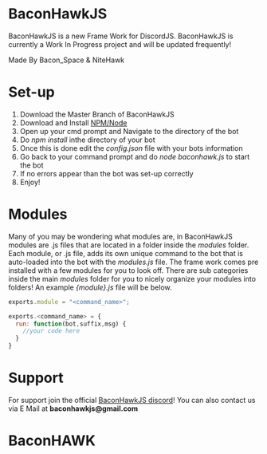 # BaconHawkJS
BaconHawkJS is a new Frame Work for DiscordJS. BaconHawkJS is currently a Work In Progress project and will be updated frequently!


Made By Bacon_Space &amp; NiteHawk

# Set-up
1. Download the Master Branch of BaconHawkJS
2. Download and Install [NPM/Node](https://nodejs.org/en/)
3. Open up your cmd prompt and Navigate to the directory of the bot
4. Do *npm install* inthe directory of your bot
5. Once this is done edit the *config.json* file with your bots information
6. Go back to your command prompt and do *node baconhawk.js* to start the bot
7. If no errors appear than the bot was set-up correctly
8. Enjoy!

# Modules
Many of you may be wondering what modules are, in BaconHawkJS modules are .js files that are located in a folder inside the *modules* folder. Each module, or .js file, adds its own unique command to the bot that is auto-loaded into the bot with the *modules.js* file. The frame work comes pre installed with a few modules for you to look off. There are sub categories inside the main *modules* folder for you to nicely organize your modules into folders! An example *{module}.js* file will be below.

```javascript
exports.module = "<command_name>";

exports.<command_name> = {
  run: function(bot,suffix,msg) {
    //your code here
  }
}

```

# Support
For support join the official [BaconHawkJS discord](https://discord.gg/gZnuV4N)!
You can also contact us via E Mail at __baconhawkjs@gmail.com__

# BaconHAWK
